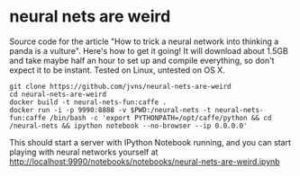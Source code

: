 # neural nets are weird

Source code for the article "How to trick a neural network into thinking a panda is a vulture". Here's how to get it going! It will download about 1.5GB and take maybe half an hour to set up and compile everything, so don't expect it to be instant. Tested on Linux, untested on OS X.

```
git clone https://github.com/jvns/neural-nets-are-weird
cd neural-nets-are-weird
docker build -t neural-nets-fun:caffe .
docker run -i -p 9990:8888 -v $PWD:/neural-nets -t neural-nets-fun:caffe /bin/bash -c 'export PYTHONPATH=/opt/caffe/python && cd /neural-nets && ipython notebook --no-browser --ip 0.0.0.0'
```

This should start a server with IPython Notebook running, and you can start playing with neural networks yourself at [http://localhost:9990/notebooks/notebooks/neural-nets-are-weird.ipynb](http://localhost:9990/notebooks/notebooks/neural-nets-are-weird.ipynb)
